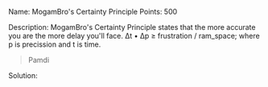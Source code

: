 Name: MogamBro's Certainty Principle 
Points: 500 

Description:
MogamBro's Certainty Principle states that the more accurate you are the more delay you'll face.
Δt • Δp ≥ frustration / ram_space;
where p is precission and t is time.


> Pamdi 

Solution:
